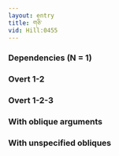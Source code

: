 ```yaml
---
layout: entry
title: གཅི་
vid: Hill:0455
---
```

### Dependencies (N = 1)


### Overt 1-2


### Overt 1-2-3


### With oblique arguments


### With unspecified obliques
